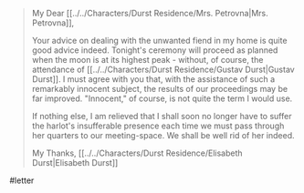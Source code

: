 > My Dear [[../../Characters/Durst Residence/Mrs. Petrovna|Mrs. Petrovna]],
>
> Your advice on dealing with the unwanted fiend in my home is quite good advice indeed. Tonight's ceremony will proceed as planned when the moon is at its highest peak - without, of course, the attendance of [[../../Characters/Durst Residence/Gustav Durst|Gustav Durst]]. I must agree with you that, with the assistance of such a remarkably innocent subject, the results of our proceedings may be far improved. "Innocent," of course, is not quite the term I would use.
>
> If nothing else, I am relieved that I shall soon no longer have to suffer the harlot's insufferable presence each time we must pass through her quarters to our meeting-space. We shall be well rid of her indeed.
>
> My Thanks,
> [[../../Characters/Durst Residence/Elisabeth Durst|Elisabeth Durst]]

#letter